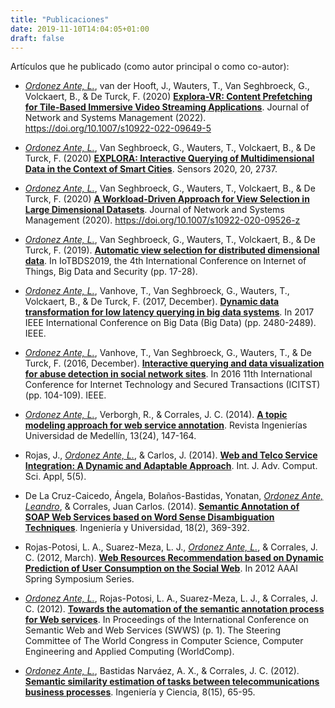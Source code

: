 ```yaml
---
title: "Publicaciones"
date: 2019-11-10T14:04:05+01:00
draft: false
---
```


Artículos que he publicado (como autor principal o como co-autor):

* *[Ordonez Ante, L.](https://scholar.google.be/citations?user=kxSgexYAAAAJ&hl=en)*, van der Hooft, J., Wauters, T., Van Seghbroeck, G., Volckaert, B., & De Turck, F. (2020) [**Explora-VR: Content Prefetching for Tile-Based Immersive Video Streaming Applications**](https://rdcu.be/cIYoZ). Journal of Network and Systems Management (2022). https://doi.org/10.1007/s10922-022-09649-5

* *[Ordonez Ante, L.](https://scholar.google.be/citations?user=kxSgexYAAAAJ&hl=en)*, Van Seghbroeck, G., Wauters, T., Volckaert, B., & De Turck, F. (2020) [**EXPLORA: Interactive Querying of Multidimensional Data in the Context of Smart Cities**](https://www.mdpi.com/1424-8220/20/9/2737). Sensors 2020, 20, 2737.

* *[Ordonez Ante, L.](https://scholar.google.be/citations?user=kxSgexYAAAAJ&hl=en)*, Van Seghbroeck, G., Wauters, T., Volckaert, B., & De Turck, F. (2020) [**A Workload-Driven Approach for View Selection in Large Dimensional Datasets**](https://rdcu.be/b2YnJ). Journal of Network and Systems Management (2020). https://doi.org/10.1007/s10922-020-09526-z

* *[Ordonez Ante, L.](https://scholar.google.be/citations?user=kxSgexYAAAAJ&hl=en)*, Van Seghbroeck, G., Wauters, T., Volckaert, B., & De Turck, F. (2019). [**Automatic view selection for distributed dimensional data**](https://www.scitepress.org/PublicationsDetail.aspx?ID=WSrr2zJdAbw%3d&t=1). In IoTBDS2019, the 4th International Conference on Internet of Things, Big Data and Security (pp. 17-28). 

* *[Ordonez Ante, L.](https://scholar.google.be/citations?user=kxSgexYAAAAJ&hl=en)*, Vanhove, T., Van Seghbroeck, G., Wauters, T., Volckaert, B., & De Turck, F. (2017, December). [**Dynamic data transformation for low latency querying in big data systems**](https://ieeexplore.ieee.org/abstract/document/8258206). In 2017 IEEE International Conference on Big Data (Big Data) (pp. 2480-2489). IEEE.

* *[Ordonez Ante, L.](https://scholar.google.be/citations?user=kxSgexYAAAAJ&hl=en)*, Vanhove, T., Van Seghbroeck, G., Wauters, T., & De Turck, F. (2016, December). [**Interactive querying and data visualization for abuse detection in social network sites**](https://ieeexplore.ieee.org/abstract/document/7856676). In 2016 11th International Conference for Internet Technology and Secured Transactions (ICITST) (pp. 104-109). IEEE.

* *[Ordonez Ante, L.](https://scholar.google.be/citations?user=kxSgexYAAAAJ&hl=en)*, Verborgh, R., & Corrales, J. C. (2014). [**A topic modeling approach for web service annotation**](http://www.scielo.org.co/scielo.php?script=sci_arttext&pid=S1692-33242014000100011). Revista Ingenierías Universidad de Medellín, 13(24), 147-164.

* Rojas, J., *[Ordonez Ante, L.](https://scholar.google.be/citations?user=kxSgexYAAAAJ&hl=en)*, & Carlos, J. (2014). [**Web and Telco Service Integration: A Dynamic and Adaptable Approach**](http://citeseerx.ist.psu.edu/viewdoc/summary?doi=10.1.1.680.4040). Int. J. Adv. Comput. Sci. Appl, 5(5).

* De La Cruz-Caicedo, Ángela, Bolaños-Bastidas, Yonatan, [*Ordonez Ante, Leandro*](https://scholar.google.be/citations?user=kxSgexYAAAAJ&hl=en), & Corrales, Juan Carlos. (2014). [**Semantic Annotation of SOAP Web Services based on Word Sense Disambiguation Techniques**](http://www.scielo.org.co/scielo.php?script=sci_arttext&pid=S0123-21262014000200009). Ingeniería y Universidad, 18(2), 369-392.

* Rojas-Potosi, L. A., Suarez-Meza, L. J., *[Ordonez Ante, L.](https://scholar.google.be/citations?user=kxSgexYAAAAJ&hl=en)*, & Corrales, J. C. (2012, March). [**Web Resources Recommendation based on Dynamic Prediction of User Consumption on the Social Web**](https://www.aaai.org/ocs/index.php/SSS/SSS12/paper/viewPaper/4348). In 2012 AAAI Spring Symposium Series.

* *[Ordonez Ante, L.](https://scholar.google.be/citations?user=kxSgexYAAAAJ&hl=en)*, Rojas-Potosi, L. A., Suarez-Meza, L. J., & Corrales, J. C. (2012). [**Towards the automation of the semantic annotation process for Web services**](https://www.semanticscholar.org/paper/Towards-the-Automation-of-the-Semantic-Annotation-Ordo%C3%B1ez-Ante-Rojas-Potos%C3%AD/ad7d959d49bc506146b3546194754b5513421862). In Proceedings of the International Conference on Semantic Web and Web Services (SWWS) (p. 1). The Steering Committee of The World Congress in Computer Science, Computer Engineering and Applied Computing (WorldComp).

* *[Ordonez Ante, L.](https://scholar.google.be/citations?user=kxSgexYAAAAJ&hl=en)*, Bastidas Narváez, A. X., & Corrales, J. C. (2012). [**Semantic similarity estimation of tasks between telecommunications business processes**](http://www.scielo.org.co/scielo.php?pid=S1794-91652012000100004&script=sci_arttext&tlng=pt). Ingeniería y Ciencia, 8(15), 65-95.
